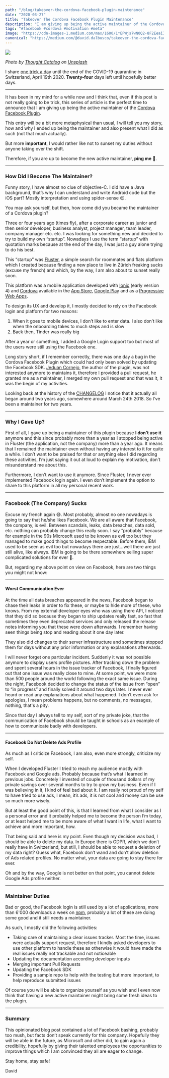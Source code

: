 ```yaml
---
path: "/blog/takeover-the-cordova-facebook-plugin-maintenance"
date: "2020-03-27"
title: "Takeover The Cordova Facebook Plugin Maintenance"
description: "I am giving up being the active maintainer of the Cordova Facebook Plugin. Anyone willing to replace me?"
tags: "#facebook #cordova #motivation #meta"
image: "https://cdn-images-1.medium.com/max/1600/1*EPWjs7wN0Q2-8F2EeaiIqw.png"
canonical: "https://medium.com/@david.dalbusco/takeover-the-cordova-facebook-plugin-maintenance-e0ffd09cacd0"
---
```


![](https://cdn-images-1.medium.com/max/1600/1*EPWjs7wN0Q2-8F2EeaiIqw.png)

*Photo by [Thought Catalog](https://unsplash.com/@thoughtcatalog?utm_source=unsplash&utm_medium=referral&utm_content=creditCopyText) on [Unsplash](https://unsplash.com/s/photos/facebook?utm_source=unsplash&utm_medium=referral&utm_content=creditCopyText)*

I share [one trick a day](https://medium.com/@david.dalbusco/one-trick-a-day-d-34-469a0336a07e) until the end of the COVID-19 quarantine in Switzerland, April 19th 2020. **Twenty-four** days left until hopefully better days.

*****

It has been in my mind for a while now and I think that, even if this post is not really going to be trick, this series of article is the perfect time to announce that I am giving up being the active maintainer of the [Cordova Facebook Plugin](https://github.com/jeduan/cordova-plugin-facebook4).

This entry will be a bit more metaphysical than usual, I will tell you my story, how and why I ended up being the maintainer and also present what I did as such (not that much actually).

But more **important**, I would rather like not to sunset my duties without anyone taking over the shift.

Therefore, if you are up to become the new active maintainer, **ping me** 🙏.

*****

### How Did I Become The Maintainer?

Funny story, I have almost no clue of objective-C. I did have a Java background, that’s why I can understand and write Android code but the iOS part? Mostly interpretation and using spider-sense 😉.

You may ask yourself, but then, how come did you became the maintainer of a Cordova plugin?

Three or four years ago (times fly), after a corporate career as junior and then senior developer, business analyst, project manager, team leader, company manager etc. etc. I was looking for something new and decided to try to build my own “startup”. Nowadays I use the term “startup” with quotation marks because at the end of the day, I was just a guy alone trying to do his best.

This “startup” was [Fluster](https://fluster.io), a simple search for roommates and flats platform which I created because finding a new place to live in Zürich freaking sucks (excuse my french) and which, by the way, I am also about to sunset really soon.

This platform was a mobile application developed with [Ionic](https://ionicframework.com) (early version 4) and [Cordova](https://cordova.apache.org) available in the [App Store](https://itunes.apple.com/app/id1187266720), [Google Play](https://play.google.com/store/apps/details?id=io.fluster.fluster) and as a [Progressive Web Apps](https://m.fluster.io). 

To design its UX and develop it, I mostly decided to rely on the Facebook login and platform for two reasons:

1. When it goes to mobile devices, I don’t like to enter data. I also don’t like when the onboarding takes to much steps and is slow
2. Back then, Tinder was really big

After a year or something, I added a Google Login support too but most of the users were still using the Facebook one.

Long story short, if I remember correctly, there was one day a bug in the Cordova Facebook Plugin which could had only been solved by updating the Facebook SDK. [Jeduan Cornejo](https://twitter.com/jeduan), the author of the plugin, was not interested anymore to maintains it, therefore I provided a pull request, he granted me as a maintainer, I merged my own pull request and that was it, it was the begin of my activities.

Looking back at the history of the [CHANGELOG](https://github.com/jeduan/cordova-plugin-facebook4/blob/master/CHANGELOG.md) I notice that it actually all began around two years ago, somewhere around March 24th 2018. So I’ve been a maintainer for two years.

*****

### Why I Gave Up?

First of all, I gave up being a maintainer of this plugin because **I don’t use it** anymore and this since probably more than a year as I stopped being active in Fluster (the application, not the company) more than a year ago. It means that I remained the maintainer even without having any interest to it for quite a while. I don’t want to be praised for that or anything else I did regarding these activities, I’m just saying it out at loud to explain my motivation, don’t misunderstand me about this.

Furthermore, I don’t want to use it anymore. Since Fluster, I never ever implemented Facebook login again. I even don’t implement the option to share to this platform in all my personal recent work.

*****

### Facebook (The Company) Sucks

Excuse my french again 😅. Most probably, almost no one nowadays is going to say that he/she likes Facebook. We are all aware that Facebook, the company, is evil. Between scandals, leaks, data breaches, data sold, etc. nothing can probably change this really soon. I say “probably” because for example in the 90s Microsoft used to be known as evil too but they managed to make good things to become respectable. Before them, IBM used to be seen as evil too but nowadays there are just…well there are just still alive, like always. IBM is going to be there somewhere selling super complicated solutions for ever 🤣.

But, regarding my above point on view on Facebook, here are two things you might not know:

*****

#### Worst Communication Ever

At the time all data breaches appeared in the news, Facebook began to chase their leaks in order to fix these, or maybe to hide more of these, who knows. From my external developer eyes who was using there API, I noticed that they did so because they began to ship updates really fast, so fast that sometimes they even deprecated services and only released the release notes informing you that these were down afterwards. I remember having seen things being stop and reading about it one day later.

They also did changes to their server infrastructure and sometimes stopped them for days without any prior information or any explanations afterwards.

I will never forget one particular incident. Suddenly it was not possible anymore to display users profile pictures. After tracking down the problem and spent several hours in the issue tracker of Facebook, I finally figured out that one issue was really close to mine. At some point, we were more than 500 people around the world following the exact same issue. During the night, Facebook decided to change the status of the issue from “open” to “in progress” and finally solved it around two days later. I never ever heard or read any explanations about what happened. I don’t even ask for apologies, I mean problems happens, but no comments, no messages, nothing, that's a pity.

Since that day I always tell to my self, sort of my private joke, that the communication of Facebook should be taught in schools as an example of how to communicate badly with developers.

*****

#### Facebook Do Not Delete Ads Profile

As much as I criticize Facebook, I am also, even more strongly, criticize my self.

When I developed Fluster I tried to reach my audience mostly with Facebook and Google ads. Probably because that’s what I learned in previous jobs. Concretely I invested of couple of thousand dollars of my private savings over several months to try to grow my business.  Even if I was believing in it, I kind of feel bad about it. I am really not proud of my self to have tried to use ads, I mean, it’s ads, it is not cool and money can be use so much more wisely.

But at least the good point of this, is that I learned from what I consider as I a personal error and it probably helped me to become the person I’m today, or at least helped me to be more aware of what I want in life, what I want to achieve and more important, how.

That being said and here is my point. Even though my decision was bad, I should be able to delete my data. In Europe there is GDPR, which we don’t really have in Switzerland, but still, I should be able to request a deletion of my data right? Guess what, Facebook don’t wand and don’t allow deletion of Ads related profiles. No matter what, your data are going to stay there for ever.

Oh and by the way, Google is not better on that point, you cannot delete Google Ads profile neither.

*****

### Maintainer Duties

Bad or good, the Facebook login is still used by a lot of applications, more than 6'000 downloads a week on [npm](https://www.npmjs.com/package/cordova-plugin-facebook4), probably a lot of these are doing some good and it still needs a maintainer.

As such, I mostly did the following activities:

* Taking care of maintaining a clear issues tracker. Most the time, issues were actually support request, therefore I kindly asked developers to use other platform to handle these as otherwise it would have made the real issues really not trackable and not noticeable
* Updating the documentation according developer inputs
* Merging important Pull Requests
* Updating the Facebook SDK
* Providing a sample repo to help with the testing but more important, to help reproduce submitted issues

Of course you will be able to organize yourself as you wish and I even now think that having a new active maintainer might bring some fresh ideas to the plugin.

*****

### Summary

This opinionated blog post contained a lot of Facebook bashing, probably too mush, but facts don’t speak currently for this company. Hopefully they will be able in the future, as Microsoft and other did, to gain again a credibility, hopefully by giving their talented employees the opportunities to improve things which I am convinced they all are eager to change.

Stay home, stay safe!

David
